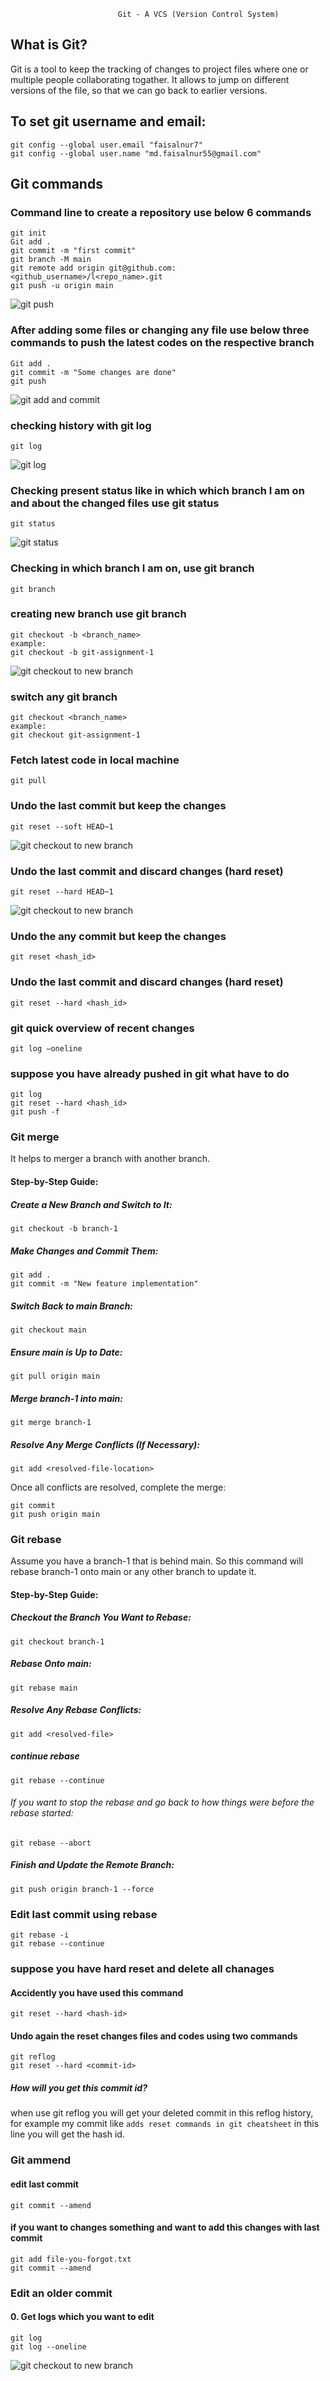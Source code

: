                             Git - A VCS (Version Control System)

## What is Git?

Git is a tool to keep the tracking of changes to project files where one or multiple people collaborating togather. It allows to jump on different versions of the file, so that we can go back to earlier versions.


## To set git username and email:
```
git config --global user.email "faisalnur7"
git config --global user.name "md.faisalnur55@gmail.com"
```

## Git commands
### Command line to create a repository use below 6 commands
```
git init
Git add .
git commit -m "first commit"
git branch -M main
git remote add origin git@github.com:<github_username>/l<repo_name>.git
git push -u origin main
```

![git push](./ss/05_git_push_with_upstream.png)

### After adding some files or changing any file use below three commands to push the latest codes on the respective branch
```
Git add .
git commit -m "Some changes are done"
git push
```

![git add and commit](./ss/04_git_add_and_commit.png)

### checking history with git log
```
git log
```

![git log](./ss/05_git_log.png)
### Checking present status like in which which branch I am on and about the changed files use git status
```
git status
```
![git status](./ss/03_git_status.png)

### Checking in which branch I am on, use git branch
```
git branch
```
### creating new branch use git branch
```
git checkout -b <branch_name>
example:
git checkout -b git-assignment-1
```

![git checkout to new branch](./ss/01_git_checkout_to_new_branch.png)

### switch any git branch
```
git checkout <branch_name>
example:
git checkout git-assignment-1
```

### Fetch latest code in local machine
```
git pull
```

### Undo the last commit but keep the changes
```
git reset --soft HEAD~1
```
![git checkout to new branch](./ss/08_git_reset_soft.png)


### Undo the last commit and discard changes (hard reset)
```
git reset --hard HEAD~1
```

![git checkout to new branch](./ss/08_git_reset_hard.png)

### Undo the any commit but keep the changes
```
git reset <hash_id>
```

### Undo the last commit and discard changes (hard reset)
```
git reset --hard <hash_id>
```
### git quick overview of recent changes
```
git log –oneline
```

### suppose you have already pushed in git what have to do

```
git log
git reset --hard <hash_id>
git push -f
```
### Git merge
It helps to merger a branch with another branch.

#### Step-by-Step Guide:
##### Create a New Branch and Switch to It:
```
git checkout -b branch-1
```
##### Make Changes and Commit Them: 
```
git add .
git commit -m "New feature implementation"
```
##### Switch Back to main Branch:
```
git checkout main
```

##### Ensure main is Up to Date: 
```
git pull origin main
```
##### Merge branch-1 into main:
```
git merge branch-1
```
##### Resolve Any Merge Conflicts (If Necessary): 
```
git add <resolved-file-location>
```
Once all conflicts are resolved, complete the merge:
```
git commit
git push origin main
```

### Git rebase
Assume you have a branch-1 that is behind main. So this command will rebase branch-1 onto main or any other branch to update it.

#### Step-by-Step Guide:
##### Checkout the Branch You Want to Rebase:
```
git checkout branch-1
```
##### Rebase Onto main:
```
git rebase main
```

##### Resolve Any Rebase Conflicts: 
```
git add <resolved-file>
```

##### continue rebase 
```
git rebase --continue
```

###### If you want to stop the rebase and go back to how things were before the rebase started:
```
git rebase --abort
```
##### Finish and Update the Remote Branch:
```
git push origin branch-1 --force
```


### Edit last commit using rebase
```
git rebase -i
git rebase --continue
```


### suppose you have hard reset and delete all chanages
#### Accidently you have used this command
```
git reset --hard <hash-id>
```
#### Undo again the reset changes files and codes using two commands 
```
git reflog
git reset --hard <commit-id>
```
##### How will you get this commit id?
when use git reflog you will get your deleted commit in this reflog history, for example my commit like `adds reset commands in git cheatsheet`
in this line you will get the hash id.

### Git ammend
#### edit last commit
```
git commit --amend
```
#### if you want to changes something and want to add this changes with last commit
```
git add file-you-forgot.txt
git commit --amend
```


### Edit an older commit
#### 0. Get logs which you want to edit
```
git log
git log --oneline
```

![git checkout to new branch](./ss/10_git_log_oneline.png)
